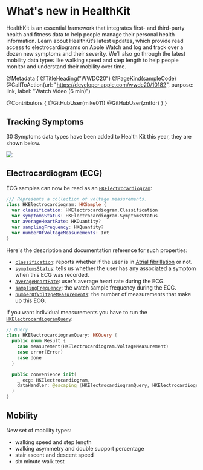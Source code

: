 # What's new in HealthKit

HealthKit is an essential framework that integrates first- and third-party health and fitness data to help people manage their personal health information. Learn about HealthKit’s latest updates, which provide read access to electrocardiograms on Apple Watch and log and track over a dozen new symptoms and their severity. We’ll also go through the latest mobility data types like walking speed and step length to help people monitor and understand their mobility over time.

@Metadata {
   @TitleHeading("WWDC20")
   @PageKind(sampleCode)
   @CallToAction(url: "https://developer.apple.com/wwdc20/10182", purpose: link, label: "Watch Video (6 min)")

   @Contributors {
      @GitHubUser(mike011)
      @GitHubUser(zntfdr)
   }
}



## Tracking Symptoms

30 Symptoms data types have been added to Health Kit this year, they are shown below.

![][symptoms]

## Electrocardiogram (ECG)

ECG samples can now be read as an [`HKElectrocardiogram`][hkElectroDoc]:

```swift
/// Represents a collection of voltage measurements.
class HKElectrocardiogram: HKSample {
  var classification: HKElectrocardiogram.Classification 
  var symptomsStatus: HKElectrocardiogram.SymptomsStatus 
  var averageHeartRate: HKQuantity? 
  var samplingFrequency: HKQuantity? 
  var number0fVoltageMeasurements: Int 
}
```

Here's the description and documentation reference for such properties:

- [`classification`][classDoc]: reports whether if the user is in [Atrial fibrillation][afWiki] or not.
- [`symptomsStatus`][syDoc]: tells us whether the user has any associated a symptom when this ECG was recorded.
- [`averageHeartRate`][avgDoc]: user’s average heart rate during the ECG.
- [`samplingFrequency`][samplDoc]: the watch sample frequency during the ECG.
- [`numberOfVoltageMeasurements`][voltDoc]: the number of measurements that make up this ECG.

If you want individual measurements you have to run the [`HKElectrocardiogramQuery`][queryDoc]:

```swift
// Query 
class HKElectrocardiogramQuery: HKQuery {
  public enum Result {
    case measurement(HKElectrocardiogram.VoltageMeasurement)
    case error(Error)
    case done 
  }

  public convenience init(
    _ ecg: HKElectrocardiogram, 
    dataHandler: @escaping (HKElectrocardiogramQuery, HKElectrocardiogramQuery.Result) -> Void
  )
}
```

## Mobility

New set of mobility types:

- walking speed and step length
- walking asymmetry and double support percentage
- stair ascent and descent speed
- six minute walk test

[symptoms]: hk2020.png

[hkElectroDoc]: https://developer.apple.com/documentation/healthkit/hkelectrocardiogram
[classDoc]: https://developer.apple.com/documentation/healthkit/hkelectrocardiogram/3551981-classification
[afWiki]: https://en.wikipedia.org/wiki/Atrial_fibrillation
[syDoc]: https://developer.apple.com/documentation/healthkit/hkelectrocardiogram/3551984-symptomsstatus
[avgDoc]: https://developer.apple.com/documentation/healthkit/hkelectrocardiogram/3551980-averageheartrate
[samplDoc]: https://developer.apple.com/documentation/healthkit/hkelectrocardiogram/3551983-samplingfrequency
[voltDoc]: https://developer.apple.com/documentation/healthkit/hkelectrocardiogram/3551982-numberofvoltagemeasurements
[queryDoc]: https://developer.apple.com/documentation/healthkit/hkelectrocardiogramquery
